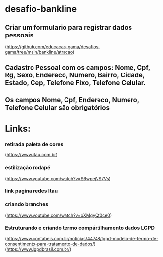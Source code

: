 # desafio-bankline
## Criar um formulario para registrar dados pessoais
(https://github.com/educacao-gama/desafios-gama/tree/main/bankline/atracao)
## Cadastro Pessoal com os campos: Nome, Cpf, Rg, Sexo, Endereco, Numero, Bairro, Cidade, Estado, Cep, Telefone Fixo, Telefone Celular.
## Os campos Nome, Cpf, Endereco, Numero, Telefone Celular são obrigatórios
# Links:
### retirada paleta de cores
(https://www.itau.com.br) 
### estilização rodapé
(https://www.youtube.com/watch?v=S6wpejVS7Vs) 
### link pagina redes Itau 
### criando branches
(https://www.youtube.com/watch?v=oXMgyQt0ce0) 
### Estruturando e criando termo compártilhamento dados LGPD 
(https://www.contabeis.com.br/noticias/44748/lgpd-modelo-de-termo-de-consentimento-para-tratamento-de-dados/)(https://www.lgpdbrasil.com.br/)